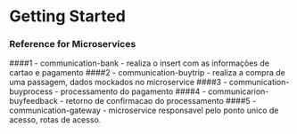 # Getting Started

### Reference for Microservices

####1 - communication-bank - realiza o insert com as informações de cartao e pagamento
####2 - communication-buytrip - realiza a compra de uma passagem, dados mockados no microservice
####3 - communication-buyprocess - processamento do pagamento 
####4 - communicarion-buyfeedback - retorno de confirmacao do processamento
####5 - communication-gateway - microservice responsavel pelo ponto unico de acesso, rotas de acesso.

